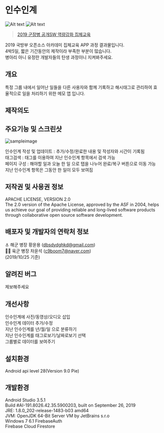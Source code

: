 # 인수인계
![Alt text](https://img.shields.io/badge/data-app-green) ![Alt text](https://img.shields.io/badge/price-%240-lightgrey) 
> [2019 군장병 공개SW 역량강화 집체교육](http://osam.kr/osam/collective/offline)  

2019 국방부 오픈소스 아카데미 집체교육 APP 과정 결과물입니다.  
4박5일, 짧은 기간동안의 제작이라 부족한 부분이 많습니다.  
병아리 아니 유정란 개발자들의 탄생 과정이니 지켜봐주세요. 

## 개요
 특정 그룹 내에서 일어난 일들을 다른 사용자와 함께 기록하고 해시태그로 관리하여 효율적으로 일을 처리하기 위한 메모 앱 입니다.

## 제작의도
  
## 주요기능 및 스크린샷 
![sampleimage](https://user-images.githubusercontent.com/54443620/67521449-de5b9b80-f6e5-11e9-9063-4c5cb17c4585.gif)

인수인계 작성 및 업데이트 : 추가/수정/완료한 내용 및 작성자와 시간이 기록됨  
태그검색 : 태그를 이용하여 지난 인수인계 항목에서 검색 가능  
페이지 구성 : 해야할 일과 오늘 한 일 으로 탭을 나누어 완료/복구 버튼으로 이동 가능
지난 인수인계 항목은 그동안 한 일이 모두 보여짐


## 저작권 및 사용권 정보
APACHE LICENSE, VERSION 2.0  
The 2.0 version of the Apache License, approved by the ASF in 2004, helps us achieve our goal of providing reliable and long-lived software products through collaborative open source software development.

## 배포자 및 개발자의 연락처 정보
:anchor: 해군 병장 황윤용 (dbsdydghkd@gmail.com)  
:running_man: 육군 병장 차윤석 (c9boom7@naver.com)   
(2019/10/25 기준)

## 알려진 버그
제보해주세요  

## 개선사항
인수인계에 사진/동영상/오디오 삽입  
인수인계 데이터 추가/수정  
지난 인수인계를 년/월/일 으로 분류하기   
지난 인수인계를 태그로보기/날짜로보기 선택   
그룹별로 데이터를 보여주기

## 설치환경
Android api level 28(Version 9.0 Pie)

## 개발환경

 Android Studio 3.5.1  
 Build #AI-191.8026.42.35.5900203, built on September 26, 2019  
 JRE: 1.8.0_202-release-1483-b03 amd64  
 JVM: OpenJDK 64-Bit Server VM by JetBrains s.r.o  
 Windows 7 6.1
 FirebaseAuth  
 Firebase Cloud Firestore
